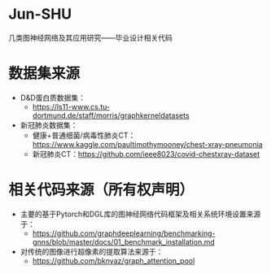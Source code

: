 # Jun-SHU
几类图神经网络及其应用研究——毕业设计相关代码
# 数据集来源
* D&D蛋白质数据集：
  * https://ls11-www.cs.tu-dortmund.de/staff/morris/graphkerneldatasets
* 新冠肺炎数据集：
  * 健康+普通细菌/病毒性肺炎CT：https://www.kaggle.com/paultimothymooney/chest-xray-pneumonia
  * 新冠肺炎CT：https://github.com/ieee8023/covid-chestxray-dataset
# 相关代码来源（所有权声明）
* 主要的基于Pytorch和DGL库的图神经网络代码框架及相关系统环境设置来源于：
  * https://github.com/graphdeeplearning/benchmarking-gnns/blob/master/docs/01_benchmark_installation.md
* 对传统的图像进行超像素的提取算法来源于：
  * https://github.com/bknyaz/graph_attention_pool
